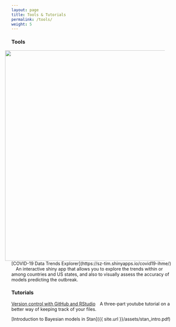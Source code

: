 ```yaml
---
layout: page
title: Tools & Tutorials
permalink: /tools/
weight: 5
---
```


### Tools  
<img align="right" width="607" height="663" style="margin: 0px 20px" src="{{ site.url }}/assets/COVID_Italy.png">  
[COVID-19 Data Trends Explorer](https://sz-tim.shinyapps.io/covid19-ihme/) &emsp;An interactive shiny app that allows you to explore the trends within or among countries and US states, and also to visually assess the accuracy of models predicting the outbreak.  


### Tutorials   

[Version control with GitHub and RStudio](https://www.youtube.com/playlist?list=PL7GjEq0oE7-YrZoV5eWkO-YOQbZtz-RxX)&emsp;A three-part youtube tutorial on a better way of keeping track of your files.      

[Introduction to Bayesian models in Stan]({{ site.url }}/assets/stan_intro.pdf)  
